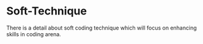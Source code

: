 # Soft-Technique
There is a detail about soft coding technique which will focus on enhancing skills in coding arena.
